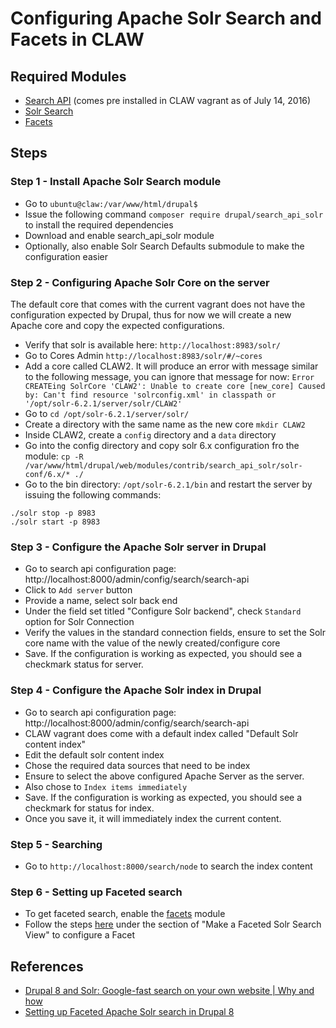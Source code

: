 # Configuring Apache Solr Search and Facets in CLAW
## Required Modules
* [Search API](https://www.drupal.org/project/search_api)  (comes pre installed in CLAW vagrant as of July 14, 2016)
* [Solr Search](https://www.drupal.org/project/search_api_solr) 
* [Facets](https://www.drupal.org/project/facets)

## Steps
### Step 1 - Install Apache Solr Search module
* Go to `ubuntu@claw:/var/www/html/drupal$ `
* Issue the following command `composer require drupal/search_api_solr` to install the required dependencies
* Download and enable search_api_solr module
* Optionally, also enable Solr Search Defaults submodule to make the configuration easier

### Step 2 - Configuring Apache Solr Core on the server
The default core that comes with the current vagrant does not have the configuration expected by Drupal, thus for now we will create a new Apache core and copy the expected configurations.  
* Verify that solr is available here: `http://localhost:8983/solr/`
* Go to Cores Admin `http://localhost:8983/solr/#/~cores`
* Add a core called CLAW2.  It will produce an error with message similar to the following message, you can ignore that message for now: `Error CREATEing SolrCore 'CLAW2': Unable to create core [new_core] Caused by: Can't find resource 'solrconfig.xml' in classpath or '/opt/solr-6.2.1/server/solr/CLAW2'`
* Go to `cd /opt/solr-6.2.1/server/solr/`
* Create a directory with the same name as the new core `mkdir CLAW2`
* Inside CLAW2, create a `config` directory and a `data` directory 
* Go into the config directory and copy solr 6.x configuration fro the module: `cp -R /var/www/html/drupal/web/modules/contrib/search_api_solr/solr-conf/6.x/* ./`
* Go to the bin directory: `/opt/solr-6.2.1/bin` and restart the server by issuing the following commands:
```
./solr stop -p 8983 
./solr start -p 8983 
```

### Step 3 - Configure the Apache Solr server in Drupal
* Go to search api configuration page: http://localhost:8000/admin/config/search/search-api
* Click to `Add server` button
* Provide a name, select solr back end
* Under the field set titled "Configure Solr backend", check `Standard` option for Solr Connection
* Verify the values in the standard connection fields, ensure to set the Solr core name with the value of the newly created/configure core
* Save.  If the configuration is working as expected, you should see a checkmark status for server.

### Step 4 - Configure the Apache Solr index in Drupal
* Go to search api configuration page: http://localhost:8000/admin/config/search/search-api
* CLAW vagrant does come with a default index called "Default Solr content index"
* Edit the default solr content index
* Chose the required data sources that need to be index
* Ensure to select the above configured Apache Server as the server.
* Also chose to `Index items immediately`
* Save.  If the configuration is working as expected, you should see a checkmark for status for index.
* Once you save it, it will immediately index the current content.

### Step 5 - Searching
* Go to `http://localhost:8000/search/node` to search the index content

### Step 6 - Setting up Faceted search
* To get faceted search, enable the [facets](https://www.drupal.org/project/facets ) module
* Follow the steps [here](https://www.jeffgeerling.com/blog/2017/setting-faceted-apache-solr-search-drupal-8) under the section of "Make a Faceted Solr Search View" to configure a Facet

## References
* [Drupal 8 and Solr: Google-fast search on your own website | Why and how](https://blog.openlucius.com/en/blog/drupal-8-and-solr-google-fast-search-your-own-website-why-and-how)
* [Setting up Faceted Apache Solr search in Drupal 8](https://www.jeffgeerling.com/blog/2017/setting-faceted-apache-solr-search-drupal-8)

